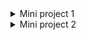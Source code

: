
<details>
<summary>Mini project 1</summary>

# Simple Console-Based Calculator

This Java program implements a basic console-based calculator with operations for addition, subtraction, multiplication, and division. It uses a `Calculator` class to encapsulate the mathematical operations and a `Main` class for user interaction via console input.

## Features

- **Addition:** Adds two numbers.
- **Subtraction:** Subtracts one number from another.
- **Multiplication:** Multiplies two numbers.
- **Division:** Divides one number by another. Throws an `ArithmeticException` if the divisor is zero.

## Running the Application

1. Clone the repository:
2. Navigate to the project directory
3. Compile the Java files
4. Run the application
5. Follow the on-screen prompts:

Select an operation (Add, Subtract, Multiply, Divide).
Enter the first number.
Enter the second number.
View the result of the operation.

6. Exit the program:

Select 0 to exit the calculator.

</details>

<details>
<summary>Mini project 2</summary>
  
## Library Management System

A simple console-based Library Management System in Java that allows users to add, remove, search, and view books. The system supports both physical books and e-books, demonstrating basic Object-Oriented Programming (OOP) principles like encapsulation, inheritance, and polymorphism.

## Features

- Add books (both physical and e-books)
- Remove books
- Search books by title
- View all books

## Classes and Methods

### `Book` Class
The base class representing a book with the following attributes and methods:
- `title`: Title of the book
- `author`: Author of the book
- `ISBN`: ISBN of the book
- Constructor to initialize the attributes
- Getter and setter methods for each attribute
- `displayInformation()` method to display book details

### `PhysicalBook` Class
A subclass of `Book` representing a physical book with an additional attribute:
- `noOfPages`: Number of pages in the book
- Constructor to initialize the attributes, including those of the base class
- Getter and setter methods for the `noOfPages` attribute
- Overridden `displayInformation()` method to display book details, including the number of pages

### `EBook` Class
A subclass of `Book` representing an e-book with an additional attribute:
- `fileSize`: File size of the e-book in MB
- Constructor to initialize the attributes, including those of the base class
- Getter and setter methods for the `fileSize` attribute
- Overridden `displayInformation()` method to display book details, including the file size

### `Library` Class
Manages a collection of `Book` objects with the following methods:
- `addBook(Book book)`: Adds a book to the library if it does not already exist
- `removeBook(String ISBN)`: Removes a book from the library by its ISBN
- `searchBook(String bookTitle)`: Search a book from the library by its title
- `showAllBooks()`: List all books available in the library

## Getting Started

### Prerequisites

- Java Development Kit (JDK) 8 or higher
- A Java IDE or text editor (e.g., IntelliJ IDEA, Eclipse, VS Code)

### Running the Application

1. Clone the repository:
2. Navigate to the project directory
3. Compile the Java files
4. Run the application

When you run the application, you will see a menu with the following options:

[0] Exit

[1] Add Physical Book

[2] Add E-Book

[3] Remove Book

[4] Search Book by Title

[5] List All Books

Follow the prompts to interact with the system. Enter the corresponding number to select an option, and provide the required information when prompted.

</details>
